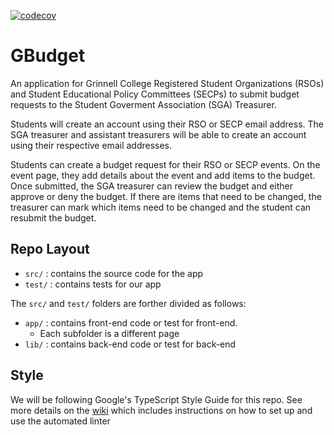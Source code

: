 [![codecov](https://codecov.io/gh/csc-324-sga-assisting-tool/csc-324-sga-assisting-tool/branch/main/graph/badge.svg)](https://codecov.io/gh/csc-324-sga-assisting-tool/csc-324-sga-assisting-tool)

# GBudget

An application for Grinnell College Registered Student Organizations (RSOs) and Student Educational Policy Committees (SECPs) to submit budget requests to the Student Goverment Association (SGA) Treasurer.

Students will create an account using their RSO or SECP email address.  The SGA treasurer and assistant treasurers will be able to create an account using their respective email addresses.

Students can create a budget request for their RSO or SECP events.  On the event page, they add details about the event and add items to the budget.  Once submitted, the SGA treasurer can review the budget and either approve or deny the budget.  If there are items that need to be changed, the treasurer can mark which items need to be changed and the student can resubmit the budget.


## Repo Layout

- `src/` : contains the source code for the app
- `test/` : contains tests for our app

The `src/` and `test/` folders are forther divided as follows:

- `app/` : contains front-end code or test for front-end.
  - Each subfolder is a different page
- `lib/` : contains back-end code or test for back-end

## Style

We will be following Google's TypeScript Style Guide for this repo. See more details on the [wiki](https://github.com/csc-324-sga-assisting-tool/csc-324-sga-assisting-tool/wiki) which includes instructions on how to set up and use the automated linter
